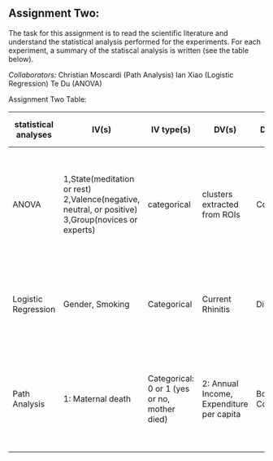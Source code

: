 ## Assignment Two:

The task for this assignment is to read the scientific literature and understand the statistical analysis performed for the experiments. For each experiment, a summary of the statiscal analysis is written (see the table below). 

*Collaborators:* 
Christian Moscardi (Path Analysis)
Ian Xiao (Logistic Regression)
Te Du (ANOVA)


Assignment Two Table:

statistical analyses | IV(s) | IV type(s) | DV(s) | DV type(s) | Control Var | Control Var type | Question to be answered | H0  | alpha | Link
-------|--------|------------|-------|-------------|-------|------------|-----|-----| ---- | ----
| ANOVA | 1,State(meditation or rest) 2,Valence(negative, neutral, or positive) 3,Group(novices or experts)| categorical | clusters extracted from ROIs | Continuous | NA | NA | whether the brain activities levels are different signficantly across the State, Valence and Group | the brain activities level (the clusters volumes) are the same with varying State, Valence, and Group | 0.05| http://journals.plos.org/plosone/article?id=10.1371/journal.pone.0001897|
|Logistic Regression | Gender, Smoking| Categorical | Current Rhinitis | Dichotomous | Not Applicatble to Logistic Regression | N.A. | Do gender and smoking have an impact on rhinitis infection? | there is no correlation between current rhinitis, gender, and smoking | 0.05 | http://journals.plos.org/plosone/article?id=10.1371/journal.pone.0094731#pone-0094731-t006|
|Path Analysis|1: Maternal death|Categorical: 0 or 1 (yes or no, mother died)|2: Annual Income, Expenditure per capita|Both Continuous|Control for mother's age, baseline income, baseline expenditure (source: fig. 4)|Age: ordinal. Baselines: continuous.|Does maternal death increase poverty? (source: conclusion)|Maternal death has no or positive increase on income and expenditure over a 12-month timespan.|10%, 5%, and 1% examined (see fig. 5), but nothing set in advance|[link](http://journals.plos.org/plosone/article?id=10.1371/journal.pone.0134756)|
